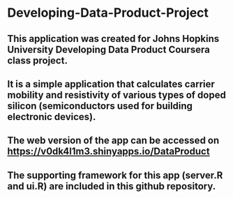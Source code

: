 # Developing-Data-Product-Project
## This application was created for Johns Hopkins University Developing Data Product Coursera class project.
## It is a simple application that calculates carrier mobility and resistivity of various types of doped silicon (semiconductors used for building electronic devices).
## The web version of the app can be accessed on https://v0dk4l1m3.shinyapps.io/DataProduct
## The supporting framework for this app (server.R and ui.R) are included in this github repository.
